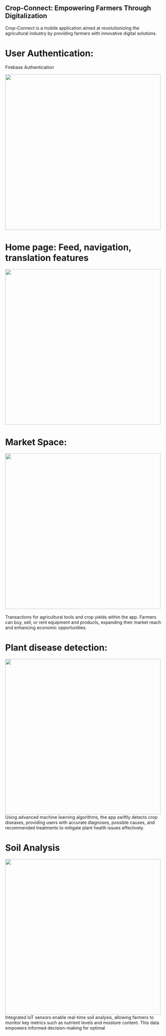 ## Crop-Connect: Empowering Farmers Through Digitalization

 Crop-Connect is a mobile application aimed at revolutionizing the agricultural industry by providing farmers with innovative digital solutions.
 
 # User Authentication: 
Firebase Authentication

<img src="https://github.com/Bhanu0301/Crop-Connect/assets/106879319/eedd2a1d-f8d5-42fb-a058-7f02de27543f" width="500"> <br> 

# Home page: Feed, navigation, translation features
<img src="https://github.com/Bhanu0301/Crop-Connect/assets/106879319/3a210448-b669-422b-9a9c-1caec2f59e8f" width="500"> <br>   

 # Market Space:
<img src="https://github.com/Bhanu0301/Crop-Connect/assets/106879319/df964211-d7ad-46b1-8217-95d0bdf6738a" width="500"> <br>  
Transactions for agricultural tools and crop yields within the app. Farmers can buy, sell, or rent equipment and products, expanding their market reach and enhancing economic opportunities.

#  Plant disease detection:
<img src="https://github.com/Bhanu0301/Crop-Connect/assets/106879319/b6375d41-fd64-4cb9-af0f-18426dfd4ed8" width="500">  <br>  Using advanced machine learning algorithms, the app swiftly detects crop diseases, providing users with accurate diagnoses, possible causes, and recommended treatments to mitigate plant health issues effectively.

# Soil Analysis
<img src="https://github.com/Bhanu0301/Crop-Connect/assets/106879319/10a805b7-1a2f-4034-8591-b98e4ac40583" width="500"> <br>   Integrated IoT sensors enable real-time soil analysis, allowing farmers to monitor key metrics such as nutrient levels and moisture content. This data empowers informed decision-making for optimal

